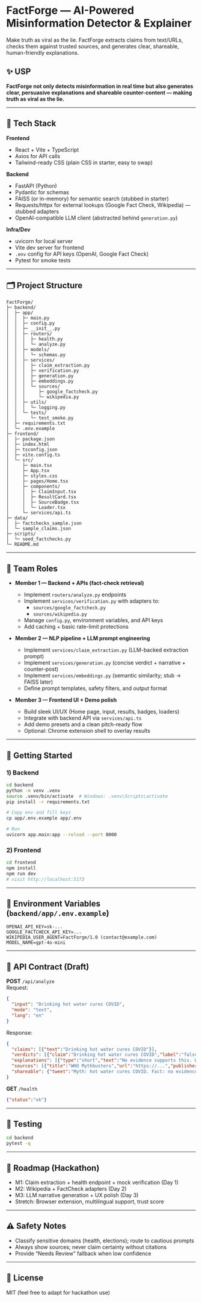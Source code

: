 
# FactForge — AI-Powered Misinformation Detector & Explainer

Make truth as viral as the lie. FactForge extracts claims from text/URLs, checks them against trusted sources, and generates clear, shareable, human-friendly explanations.

## ✨ USP
**FactForge not only detects misinformation in real time but also generates clear, persuasive explanations and shareable counter-content — making truth as viral as the lie.**

---

## 🧱 Tech Stack

**Frontend**
- React + Vite + TypeScript
- Axios for API calls
- Tailwind-ready CSS (plain CSS in starter, easy to swap)

**Backend**
- FastAPI (Python)
- Pydantic for schemas
- FAISS (or in-memory) for semantic search (stubbed in starter)
- Requests/httpx for external lookups (Google Fact Check, Wikipedia) — stubbed adapters
- OpenAI-compatible LLM client (abstracted behind `generation.py`)

**Infra/Dev**
- uvicorn for local server
- Vite dev server for frontend
- `.env` config for API keys (OpenAI, Google Fact Check)
- Pytest for smoke tests

---

## 🗂 Project Structure

```
FactForge/
├─ backend/
│  ├─ app/
│  │  ├─ main.py
│  │  ├─ config.py
│  │  ├─ __init__.py
│  │  ├─ routers/
│  │  │  ├─ health.py
│  │  │  └─ analyze.py
│  │  ├─ models/
│  │  │  └─ schemas.py
│  │  ├─ services/
│  │  │  ├─ claim_extraction.py
│  │  │  ├─ verification.py
│  │  │  ├─ generation.py
│  │  │  ├─ embeddings.py
│  │  │  └─ sources/
│  │  │     ├─ google_factcheck.py
│  │  │     └─ wikipedia.py
│  │  ├─ utils/
│  │  │  └─ logging.py
│  │  └─ tests/
│  │     └─ test_smoke.py
│  ├─ requirements.txt
│  └─ .env.example
├─ frontend/
│  ├─ package.json
│  ├─ index.html
│  ├─ tsconfig.json
│  ├─ vite.config.ts
│  └─ src/
│     ├─ main.tsx
│     ├─ App.tsx
│     ├─ styles.css
│     ├─ pages/Home.tsx
│     ├─ components/
│     │  ├─ ClaimInput.tsx
│     │  ├─ ResultCard.tsx
│     │  ├─ SourceBadge.tsx
│     │  └─ Loader.tsx
│     └─ services/api.ts
├─ data/
│  ├─ factchecks_sample.json
│  └─ sample_claims.json
├─ scripts/
│  └─ seed_factchecks.py
└─ README.md
```

---

## 👥 Team Roles

- **Member 1 — Backend + APIs (fact-check retrieval)**  
  - Implement `routers/analyze.py` endpoints  
  - Implement `services/verification.py` with adapters to:  
    - `sources/google_factcheck.py`  
    - `sources/wikipedia.py`  
  - Manage `config.py`, environment variables, and API keys  
  - Add caching + basic rate-limit protections

- **Member 2 — NLP pipeline + LLM prompt engineering**  
  - Implement `services/claim_extraction.py` (LLM-backed extraction prompt)  
  - Implement `services/generation.py` (concise verdict + narrative + counter-post)  
  - Implement `services/embeddings.py` (semantic similarity; stub → FAISS later)  
  - Define prompt templates, safety filters, and output format

- **Member 3 — Frontend UI + Demo polish**  
  - Build sleek UI/UX (Home page, input, results, badges, loaders)  
  - Integrate with backend API via `services/api.ts`  
  - Add demo presets and a clean pitch-ready flow  
  - Optional: Chrome extension shell to overlay results

---

## 🚀 Getting Started

### 1) Backend
```bash
cd backend
python -m venv .venv
source .venv/bin/activate  # Windows: .venv\Scripts\activate
pip install -r requirements.txt

# Copy env and fill keys
cp app/.env.example app/.env

# Run
uvicorn app.main:app --reload --port 8000
```

### 2) Frontend
```bash
cd frontend
npm install
npm run dev
# visit http://localhost:5173
```

---

## 🔑 Environment Variables (`backend/app/.env.example`)
```
OPENAI_API_KEY=sk-...
GOOGLE_FACTCHECK_API_KEY=...
WIKIPEDIA_USER_AGENT=FactForge/1.0 (contact@example.com)
MODEL_NAME=gpt-4o-mini
```

---

## 🔄 API Contract (Draft)

**POST** `/api/analyze`  
Request:
```json
{
  "input": "Drinking hot water cures COVID",
  "mode": "text",
  "lang": "en"
}
```
Response:
```json
{
  "claims": [{"text":"Drinking hot water cures COVID"}],
  "verdicts": [{"claim":"Drinking hot water cures COVID","label":"false","confidence":0.92}],
  "explanations": [{"type":"short","text":"No evidence supports this. WHO guidance contradicts the claim."}],
  "sources": [{"title":"WHO Mythbusters","url":"https://...","publisher":"WHO"}],
  "shareable": {"tweet":"Myth: hot water cures COVID. Fact: no evidence. Learn more: ..."}
}
```

**GET** `/health`
```json
{"status":"ok"}
```

---

## 🧪 Testing
```bash
cd backend
pytest -q
```

---

## 🧭 Roadmap (Hackathon)
- M1: Claim extraction + health endpoint + mock verification (Day 1)
- M2: Wikipedia + FactCheck adapters (Day 2)
- M3: LLM narrative generation + UX polish (Day 3)
- Stretch: Browser extension, multilingual support, trust score

---

## ⚠️ Safety Notes
- Classify sensitive domains (health, elections); route to cautious prompts
- Always show sources; never claim certainty without citations
- Provide “Needs Review” fallback when low confidence

---

## 📜 License
MIT (feel free to adapt for hackathon use)
